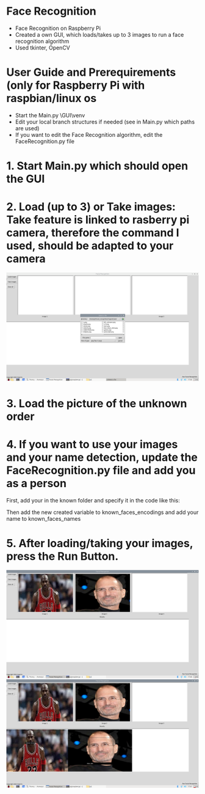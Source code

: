 # Face Recognition
- Face Recognition on Raspberry Pi
- Created a own GUI, which loads/takes up to 3 images to run a face recognition algorithm
- Used tkinter, OpenCV

# User Guide and Prerequirements (only for Raspberry Pi with raspbian/linux os
- Start the Main.py \GUI\venv
- Edit your local branch structures if needed (see in Main.py which paths are used)
- If you want to edit the Face Recognition algorithm, edit the FaceRecognition.py file

# 1. Start Main.py which should open the GUI
# 2. Load (up to 3) or Take images: Take feature is linked to rasberry pi camera, therefore the command I used, should be adapted to your camera
![](screenshots/screenshot1.png)
# 3. Load the picture of the unknown order
# 4. If you want to use your images and your name detection, update the FaceRecognition.py file and add you as a person
First, add your in the known folder and specify it in the code like this:


Then add the new created variable to known_faces_encodings and add your name to known_faces_names

# 5. After loading/taking your images, press the Run Button.
![](screenshots/screenshot2.png)
![](screenshots/screenshot3.png)




